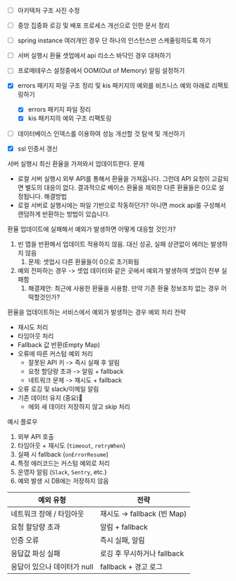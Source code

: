 - [ ] 아키텍처 구조 사진 수정
- [ ] 중앙 집중화 로깅 및 배포 프로세스 개선으로 인한 문서 정리
- [ ] spring instance 여러개인 경우 단 하나의 인스턴스만 스케줄링하도록 하기
- [ ] 서버 실행시 환율 셋업에서 api 리소스 바닥인 경우 대처하기
- [ ] 프로메테우스 설정중에서 OOM(Out of Memory) 알림 설정하기
- [x] errors 패키지 파일 구조 정리 및 kis 패키지의 예외를 비즈니스 예외 아래로 리팩토링하기
	- [x] errors 패키지 파일 정리
	- [x] kis 패키지의 예외 구조 리팩토링
- [ ] 데이터베이스 인덱스를 이용하여 성능 개선할 것 탐색 및 개선하기
- [x] ssl 인증서 갱신



서버 실행시 최신 환율을 가져와서 업데이트한다.
문제
- 로컬 서버 실행시 외부 API를 통해서 환율을 가져옵니다. 그런데 API 요청이 고갈되면 별도의 대응이 없다. 결과적으로 베이스 환율을 제외한 다른 환율들은 0으로 설정됩니다.
해결방법
- 로컬 서버로 실행시에는 파일 기반으로 작동하던가? 아니면 mock api를 구성해서 랜덤하게 반환하는 방법이 있습니다.


환율 업데이트에 실패해서 예외가 발생하면 어떻게 대응할 것인가?
1. 빈 맵을 반환해서 업데이트 적용하지 않음. 대신 성공, 실패 상관없이 에러는 발생하지 않음
	1. 문제: 셋업시 다른 환율들이 0으로 초기화됨
2. 예외 전파하는 경우 -> 셋업 데이터와 같은 곳에서 예외가 발생하여 셋업이 전부 실패함
	1. 해결제안: 최근에 사용한 환율을 사용함. 만약 기존 환율 정보조차 없는 경우 어떡할것인가?

환율을 업데이트하는 서비스에서 예외가 발생하는 경우 예외 처리 전략
- 재시도 처리
- 타임아웃 처리
- Fallback 값 반환(Empty Map)
- 오류에 따른 커스텀 예외 처리
	- 잘못된 API 키 -> 즉시 실패 후 알림
	- 요청 할당량 초과 -> 알림 + fallback
	- 네트워크 문제 -> 재시도 + fallback
- 오류 로깅 및 slack/이메일 알림
- 기존 데이터 유지 (중요)
	- 에외 새 데이터 저장하지 않고 skip 처리

예시 플로우
1. 외부 API 호출
2. 타임아웃 + 재시도 (`timeout`, `retryWhen`)
3. 실패 시 fallback (`onErrorResume`)
4. 특정 에러코드는 커스텀 예외로 처리
5. 운영자 알림 (`Slack`, `Sentry`, etc.)
6. 예외 발생 시 DB에는 저장하지 않음

| 예외 유형             | 전략                     |
| ----------------- | ---------------------- |
| 네트워크 장애 / 타임아웃    | 재시도 → fallback (빈 Map) |
| 요청 할당량 초과         | 알림 + fallback          |
| 인증 오류             | 즉시 실패, 알림              |
| 응답값 파싱 실패         | 로깅 후 무시하거나 fallback    |
| 응답이 있으나 데이터가 null | fallback + 경고 로그       |
